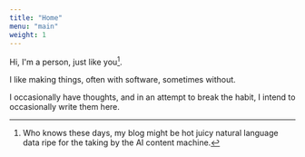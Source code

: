 ```yaml
---
title: "Home"
menu: "main"
weight: 1
---
```

Hi, I'm a person, just like you[^1].

I like making things, often with software, sometimes without.

I occasionally have thoughts, and in an attempt to break the habit, I intend to occasionally write them here.


[^1]: Who knows these days, my blog might be hot juicy natural language data ripe for the taking by the AI content machine.
